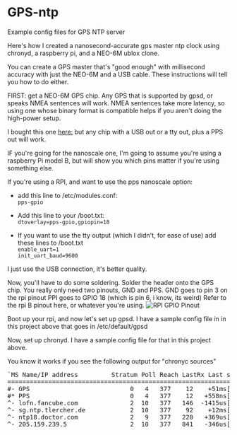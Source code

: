 # GPS-ntp
Example config files for GPS NTP server

Here's how I created a nanosecond-accurate gps master ntp clock using chronyd, a raspberry pi, and a NEO-6M ublox clone.

You can create a GPS master that's "good enough" with millisecond accuracy with just the NEO-6M and a USB cable.
These instructions will tell you how to do either.

FIRST: get a NEO-6M GPS chip.  Any GPS that is supported by gpsd, or speaks NMEA sentences will work.
NMEA sentences take more latency, so using one whose binary format is compatible helps if you aren't doing the high-power
setup.

I bought this one [here:](https://www.amazon.com/dp/B07P8YMVNT?th=1)
but any chip with a USB out or a tty out, plus a PPS out will work.

IF you're going for the nanoscale one, I'm going to assume you're using a raspberry Pi model B, but will show you which pins matter if you're using something else.

If you're using a RPI, and want to use the pps nanoscale option:
* add this line to /etc/modules.conf:<br>
`pps-gpio`

* Add this line to your /boot.txt:<br>
`dtoverlay=pps-gpio,gpiopin=18`

* If you want to use the tty output (which I didn't, for ease of use) add these lines to /boot.txt<br>
`enable_uart=1`<br>
`init_uart_baud=9600`<br>

I just use the USB connection, it's better quality.

Now, you'll have to do some soldering.  Solder the header onto the GPS chip.  You really only need two pinouts, GND and PPS.
GND goes to pin 3 on the rpi pinout
PPI goes to GPIO 18 (which is pin 6, i know, its weird)
Refer to the rpi B pinout here, or whatever you're using.
![RPI GPIO Pinout](https://www.etechnophiles.com/wp-content/uploads/2020/12/R-Pi-3-B-Pinout-768x572.jpg)

Boot up your rpi, and now let's set up gpsd.
I have a sample config file in in this project above that goes in /etc/default/gpsd

Now, set up chronyd.  I have a sample config file for that in this project above.

You know it works if you see the following output for "chronyc sources"
<pre>
`MS Name/IP address         Stratum Poll Reach LastRx Last sample
===============================================================================
#- GPS                           0   4   377    12    +51ms[  +51ms] +/-  163ms
#* PPS                           0   4   377    12   +558ns[ +739ns] +/-  312ns
^- lofn.fancube.com              2  10   377   146  -1415us[-1415us] +/-   42ms
^- sg.ntp.tlercher.de            2  10   377    92    +12ms[  +12ms] +/-  116ms
^- ntp18.doctor.com              2   9   377   220   +369us[ +370us] +/-   46ms
^- 205.159.239.5                 2  10   377   841   -346us[ -377us] +/-   70ms`
</pre>
